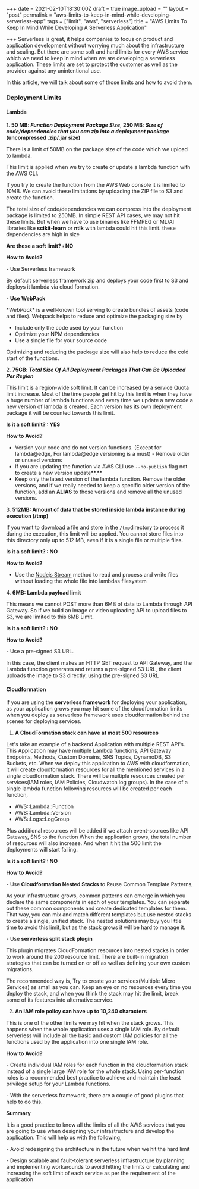 +++
date = 2021-02-10T18:30:00Z
draft = true
image_upload = ""
layout = "post"
permalink = "aws-limits-to-keep-in-mind-while-developing-serverless-app"
tags = ["limit", "aws", "serverless"]
title = "AWS Limits To Keep In Mind While Developing A Serverless Application"

+++
Serverless is great, it helps companies to focus on product and application development without worrying much about the infrastructure and scaling. But there are some soft and hard limits for every AWS service which we need to keep in mind when we are developing a serverless application. These limits are set to protect the customer as well as the provider against any unintentional use.

In this article, we will talk about some of those limits and how to avoid them.

### Deployment Limits

#### Lambda

1\. **50 MB**: **_Function Deployment Package Size_**, **250 MB**: **_Size of code/dependencies that you can zip into a deployment package_** **(uncompressed .zip/.jar size)**

There is a limit of 50MB on the package size of the code which we upload to lambda.

This limit is applied when we try to create or update a lambda function with the AWS CLI.

If you try to create the function from the AWS Web console it is limited to 10MB. We can avoid these limitations by uploading the ZIP file to S3 and create the function.

The total size of code/dependencies we can compress into the deployment package is limited to 250MB. In simple REST API cases, we may not hit these limits. But when we have to use binaries like FFMPEG or  ML/AI libraries like **scikit-learn** or **ntlk** with lambda could hit this limit. these dependencies are high in size

**Are these a soft limit? : NO**

**How to Avoid?**

\- Use Serverless framework

By default serverless framework zip and deploys your code first to S3 and deploys it lambda via cloud formation.

\- **Use** **WebPack**

\*_WebPack_* is a well-known tool serving to create bundles of assets (code and files). Webpack helps to reduce and optimize the packaging size by

* Include only the code used by your function
* Optimize your NPM dependencies
* Use a single file for your source code

Optimizing and reducing the package size will also help to reduce the cold start of the functions.

2\. **75GB**: **_Total Size Of All Deployment Packages That Can Be Uploaded Per Region_**

This limit is a region-wide soft limit. It can be increased by a service Quota limit increase.  Most of the time people get hit by this limit is when they have a huge number of lambda functions and every time we update a new code a new version of lambda is created. Each version has its own deployment package it will be counted towards this limit.

**Is it a soft limit? : YES**

**How to Avoid?**

* Version your code and do not version functions. (Except for lambda@edge, For lambda@edge versioning is a must)  - Remove older or unused versions
* If you are updating the function via AWS CLI use `--no-publish` flag not to create a new version update**.**
* Keep only the latest version of the lambda function. Remove the older versions, and if we really needed to keep a specific older version of the function, add an **ALIAS** to those versions and remove all the unused versions.

3\. **512MB: Amount of data that be stored inside lambda instance during execution (/tmp)**

If you want to download a file and store in the `/tmp`directory to process it during the execution, this limit will be applied. You cannot store files into this directory only up to 512 MB, even if it is a single file or multiple files.

**Is it a soft limit? : NO**

**How to Avoid?**

* Use the [Nodejs Stream](https://nodejs.org/dist/latest-v10.x/docs/api/stream.html) method to read and process and write files without loading the whole file into lambdas filesystem

4\. **6MB: Lambda payload limit**

This means we cannot POST more than 6MB of data to Lambda through API Gateway. So if we build an image or video uploading API to upload files to S3, we are limited to this 6MB Limit.

**Is it a soft limit? : NO**

**How to Avoid?**

\- Use a pre-signed S3 URL.

In this case, the client makes an HTTP GET request to API Gateway, and the Lambda function generates and returns a pre-signed S3 URL, the client uploads the image to S3 directly, using the pre-signed S3 URL

#### **Cloudformation**

If you are using the **serverless framework** for deploying your application, as your application grows you may hit some of the cloudformation limits when you deploy as serverless framework uses cloudformation behind the scenes for deploying services.

1. **A CloudFormation stack can have at most 500 resources**

Let's take an example of a backend Application with multiple REST API's. This Application may have multiple Lambda functions, API Gateway Endpoints, Methods, Custom Domains, SNS Topics, DynamoDB, S3 Buckets, etc. When we deploy this application to AWS with cloudformation, it will create cloudformation resources for all the mentioned services in a single cloudformation stack. There will be multiple resources created per services(IAM roles, IAM Policies, Cloudwatch log groups). In the case of a single lambda function following resources will be created per each function,

* AWS::Lambda::Function
* AWS::Lambda::Version
* AWS::Logs::LogGroup

Plus additional resources will be added if we attach event-sources like API Gateway, SNS to the function  When the application grows, the total number of resources will also increase. And when it hit the 500 limit the deployments will start failing.  

**Is it a soft limit? : NO**

**How to Avoid?**

\- Use **Cloudformation Nested Stacks** to Reuse Common Template Patterns,

As your infrastructure grows, common patterns can emerge in which you declare the same components in each of your templates. You can separate out these common components and create dedicated templates for them. That way, you can mix and match different templates but use nested stacks to create a single, unified stack. The nested solutions may buy you little time to avoid this limit, but as the stack grows it will be hard to manage it.

\- Use **serverless split stack plugin**

This plugin migrates CloudFormation resources into nested stacks in order to work around the 200 resource limit. There are built-in migration strategies that can be turned on or off as well as defining your own custom migrations.

The recommended way is, Try to create your services(Multiple Micro Services) as small as you can. Keep an eye on no resources every time you deploy the stack, and when you think the stack may hit the limit,  break some of its features into alternative service.

2. **An IAM role policy can have up to 10,240 characters**

This is one of the other limits we may hit when the stack grows. This happens when the whole application uses a single IAM role. By default serverless will include all the basic and custom IAM policies for all the functions used by the application into one single IAM role. 

**How to Avoid?**

\- Create individual IAM roles for each function in the cloudformation stack instead of a single large IAM role for the whole stack. Using per-function roles is a recommended best practice to achieve and maintain the least privilege setup for your Lambda functions.

\- With the serverless framework, there are a couple of good plugins that help to do this.

**Summary**

It is a good practice to know all the limits of all the AWS services that you are going to use when designing your infrastructure and develop the application. This will help us with the following,

\- Avoid redesigning the architecture in the future when we hit the hard limit

\- Design scalable and fault-tolerant serverless infrastructure by planning and implementing workarounds to avoid hitting the limits or calculating and increasing the soft limit of each service as per the requirement of the application